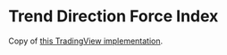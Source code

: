 # Trend Direction Force Index

Copy of [this TradingView implementation](https://www.tradingview.com/script/HUpIful1-Trend-Direction-Force-Index-v2-TDFI-wm/).
